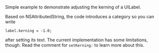 Simple example to demonstrate adjusting the kerning of a UILabel.

Based on NSAttributedString, the code introduces a category so you can write

    label.kerning = -1.0;
    
after setting its text. The current implementation has some limitations, though. Read the comment for `setKerning:` to learn more about this.    